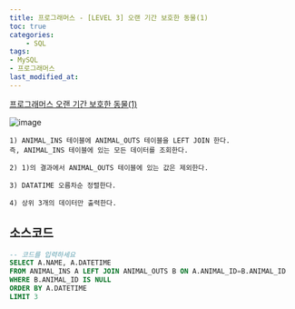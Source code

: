 ```yaml
---
title: 프로그래머스 - [LEVEL 3] 오랜 기간 보호한 동물(1)
toc: true
categories:	
    - SQL
tags:
- MySQL
- 프로그래머스
last_modified_at: 
---
```


[프로그래머스 오랜 기간 보호한 동물(1) ](https://programmers.co.kr/learn/courses/30/lessons/59044) 

![image](https://user-images.githubusercontent.com/49560745/107869405-f229a300-6ed0-11eb-90a2-3146498f0cd9.png)

```
1) ANIMAL_INS 테이블에 ANIMAL_OUTS 테이블을 LEFT JOIN 한다.
즉, ANIMAL_INS 테이블에 있는 모든 데이터를 조회한다.

2) 1)의 결과에서 ANIMAL_OUTS 테이블에 있는 값은 제외한다.

3) DATATIME 오름차순 정렬한다.

4) 상위 3개의 데이터만 출력한다.
```

## 소스코드

```sql
-- 코드를 입력하세요
SELECT A.NAME, A.DATETIME
FROM ANIMAL_INS A LEFT JOIN ANIMAL_OUTS B ON A.ANIMAL_ID=B.ANIMAL_ID
WHERE B.ANIMAL_ID IS NULL
ORDER BY A.DATETIME
LIMIT 3
```

